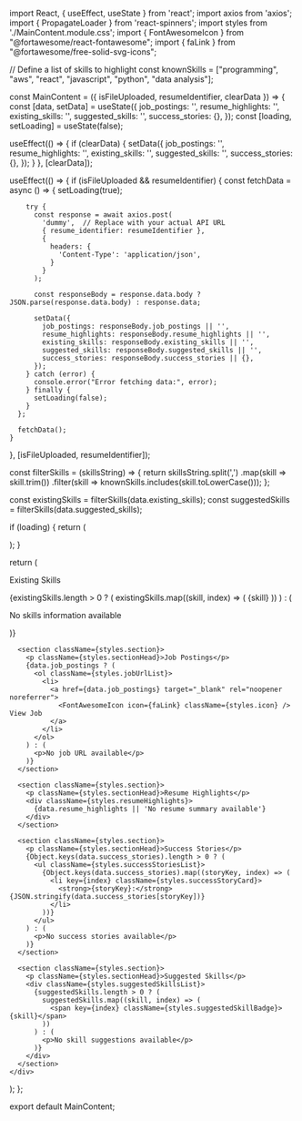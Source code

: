 import React, { useEffect, useState } from 'react';
import axios from 'axios';
import { PropagateLoader } from 'react-spinners';
import styles from './MainContent.module.css';
import { FontAwesomeIcon } from "@fortawesome/react-fontawesome";
import { faLink } from "@fortawesome/free-solid-svg-icons";

// Define a list of skills to highlight
const knownSkills = ["programming", "aws", "react", "javascript", "python", "data analysis"];

const MainContent = ({ isFileUploaded, resumeIdentifier, clearData }) => {
  const [data, setData] = useState({
    job_postings: '',
    resume_highlights: '',
    existing_skills: '',
    suggested_skills: '',
    success_stories: {},
  });
  const [loading, setLoading] = useState(false);

  useEffect(() => {
    if (clearData) {
      setData({
        job_postings: '',
        resume_highlights: '',
        existing_skills: '',
        suggested_skills: '',
        success_stories: {},
      });
    }
  }, [clearData]);

  useEffect(() => {
    if (isFileUploaded && resumeIdentifier) {
      const fetchData = async () => {
        setLoading(true);

        try {
          const response = await axios.post(
            'dummy',  // Replace with your actual API URL
            { resume_identifier: resumeIdentifier },
            {
              headers: {
                'Content-Type': 'application/json',
              }
            }
          );

          const responseBody = response.data.body ? JSON.parse(response.data.body) : response.data;
          
          setData({
            job_postings: responseBody.job_postings || '',
            resume_highlights: responseBody.resume_highlights || '',
            existing_skills: responseBody.existing_skills || '',
            suggested_skills: responseBody.suggested_skills || '',
            success_stories: responseBody.success_stories || {},
          });
        } catch (error) {
          console.error("Error fetching data:", error);
        } finally {
          setLoading(false);
        }
      };

      fetchData();
    }
  }, [isFileUploaded, resumeIdentifier]);

  const filterSkills = (skillsString) => {
    return skillsString.split(',')
      .map(skill => skill.trim())
      .filter(skill => knownSkills.includes(skill.toLowerCase()));
  };

  const existingSkills = filterSkills(data.existing_skills);
  const suggestedSkills = filterSkills(data.suggested_skills);

  if (loading) {
    return (
      <div className={styles.spinnerContainer}>
        <PropagateLoader color="rgb(15, 95, 220)" loading={loading} size={25} />
      </div>
    );
  }

  return (
    <div className={styles.mainContent}>
      <section className={styles.section}>
        <p className={styles.sectionHead}>Existing Skills</p>
        <div className={styles.skillsList}>
          {existingSkills.length > 0 ? (
            existingSkills.map((skill, index) => (
              <span key={index} className={styles.skillBadge}>{skill}</span>
            ))
          ) : (
            <p>No skills information available</p>
          )}
        </div>
      </section>
      
      <section className={styles.section}>
        <p className={styles.sectionHead}>Job Postings</p>
        {data.job_postings ? (
          <ol className={styles.jobUrlList}>
            <li>
              <a href={data.job_postings} target="_blank" rel="noopener noreferrer">
                <FontAwesomeIcon icon={faLink} className={styles.icon} /> View Job
              </a>
            </li>
          </ol>
        ) : (
          <p>No job URL available</p>
        )}
      </section>

      <section className={styles.section}>
        <p className={styles.sectionHead}>Resume Highlights</p>
        <div className={styles.resumeHighlights}>
          {data.resume_highlights || 'No resume summary available'}
        </div>
      </section>

      <section className={styles.section}>
        <p className={styles.sectionHead}>Success Stories</p>
        {Object.keys(data.success_stories).length > 0 ? (
          <ul className={styles.successStoriesList}>
            {Object.keys(data.success_stories).map((storyKey, index) => (
              <li key={index} className={styles.successStoryCard}>
                <strong>{storyKey}:</strong> {JSON.stringify(data.success_stories[storyKey])}
              </li>
            ))}
          </ul>
        ) : (
          <p>No success stories available</p>
        )}
      </section>

      <section className={styles.section}>
        <p className={styles.sectionHead}>Suggested Skills</p>
        <div className={styles.suggestedSkillsList}>
          {suggestedSkills.length > 0 ? (
            suggestedSkills.map((skill, index) => (
              <span key={index} className={styles.suggestedSkillBadge}>{skill}</span>
            ))
          ) : (
            <p>No skill suggestions available</p>
          )}
        </div>
      </section>
    </div>
  );
};

export default MainContent;
